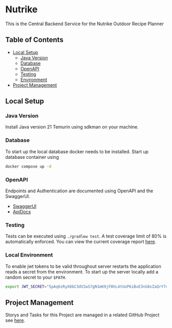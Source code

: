 # Nutrike

This is the Central Backend Service for the Nutrike Outdoor Recipe Planner

## Table of Contents

- [Local Setup](#local-setup)
    - [Java Version](#java-version)
    - [Database](#database)
    - [OpenAPI](#openapi)
    - [Testing](#testing)
    - [Environment](#local-environment)
- [Project Management](#project-management)

## Local Setup

### Java Version

Install Java version 21 Temurin using sdkman on your machine.

### Database

To start up the local database docker needs to be installed. Start up database container using

```bash
docker compose up -d
```

### OpenAPI

Endpoints and Authentication are documented using OpenAPI and the SwaggerUI.

- [SwaggerUI](http://127.0.0.1:8080/swagger-ui/index.html#/)
- [ApiDocs](http://127.0.0.1:8080/v3/api-docs)

### Testing

Tests can be executed using `./gradlew test`. A test coverage limit of 80% is automatically enforced. You can view
the current coverage report [here](http://localhost:63342/core/build/reports/jacoco/test/html/index.html?).

### Local Environment

To enable jwt tokens to be valid throughout server restarts the application reads a secret from the environment.
To start up the server locally add a random secret to your `$PATH`.

```bash
export JWT_SECRET="5pAq6zRyX8bC3dV2wS7gN1mK9jF0hL4tUoP6iBvE3nG8xZaQrY7cW2fA"
```

## Project Management

Storys and Tasks for this Project are managed in a related GitHub Project
see [here](https://github.com/users/paulbrenker/projects/5/views/1).